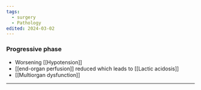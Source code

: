 ```yaml
---
tags:
  - surgery
  - Pathology
edited: 2024-03-02
---
```

### Progressive phase
- Worsening [[Hypotension]]
- [[end-organ perfusion]] reduced which leads to [[Lactic acidosis]] 
- [[Multiorgan dysfunction]] 
---
